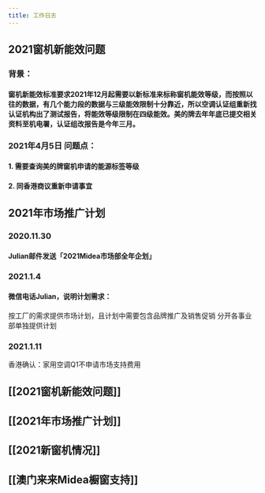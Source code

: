 ```yaml
---
title: 工作日志
---
```


## 2021窗机新能效问题
### **背景：**
#### 窗机新能效标准要求2021年12月起需要以新标准来标称窗机能效等级，而按照以往的数据，有几个能力段的数据与三级能效限制十分靠近，所以空调认证组重新找认证机构出了测试报告，将能效等级限制在四级能效。美的牌去年年底已提交相关资料至机电署，认证组改报告是今年三月。
### **2021年4月5日 问题点：**
#### 1.	需要查询美的牌窗机申请的能源标签等级
#### 2.	同香港商议重新申请事宜
## 2021年市场推广计划
### 2020.11.30
#### Julian邮件发送「2021Midea市场部全年企划」
### 2021.1.4
#### 微信电话Julian，说明计划需求：
按工厂的需求提供市场计划，且计划中需要包含品牌推广及销售促销
分开各事业部单独提供计划
### 2021.1.11
香港确认：家用空调Q1不申请市场支持费用
##
## [[2021窗机新能效问题]]
## [[2021年市场推广计划]]
## [[2021新窗机情况]]
## [[澳门来来Midea橱窗支持]]
##
